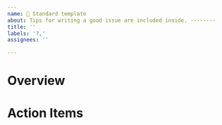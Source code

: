 ```yaml
---
name: 📝 Standard template
about: Tips for writing a good issue are included inside. --------
title: ''
labels: '?,'
assignees: ''

---
```

<!-- 
Any text inside HTML comment tags will only show up in editing mode. 
-->


<!-- 
Issues should have these settings applied:
ASSIGNEE: who is doing the work 
LABEL: size = how long the work will take, role = what disclipine/team the work needs to be done by. This issue will automatically have the ? question label applied. Remove it after you've notified the PM of your task.
PROJECT: which kanban board this will live in as a card. If it's not related to documentation protocol or onboarding, then it likely belongs in "Project Management."
MILESTONE: the greater context that this issue is part of.
-->

# Overview 
<!--Tell a story of your work's purpose and context. Mention relevant teammates with @. Make your summary detailed enough that someone unfamiliar to your work would be able to follow along. Put yourself in the shoes of a hiring manager in an interview, or a newbie to the team.

- Link other relevant issues in bullet points like this. 

Past issues may have had issues in checkboxes to create dependencies, but as of spring 2022 we recommend creating larger issues and using milestones instead.
-->

# Action Items
<!--List tasks in chronological order. Link all relevant Google docs or external resources in context. For Google Drive documents, we strongly recommend linking files, instead of folders that can get moved or deleted.

As you complete the tasks, it is a good idea to come back and add your thought process, i.e., "Teammate x and I collaborated on this task in this Figma file: http... We decided that the most important takeaways from the participant 1 session was y. Based on y, we recommend design changes a, b, and c, because... Update, we discussed a, b, and c in the all-hands meeting last week and our recommendations are set to be completed next month, and is being documented in issue #..."
-->

<!--
If there are tasks that multiple assignees will be repeating, use this format instead of making a brand new issue:



### Assignees
- [ ] @ Team member
- [ ] @ Team member
- [ ] @ Team member

Make a comment with this template. Once you finish, come back to the main checklist above and check off your name.
```
# Repeated task
- [ ] Repeated subtask
- [ ] Repeated subtask
``` 


-->
